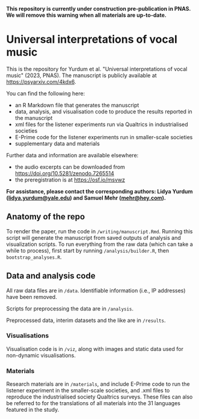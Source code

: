 **This repository is currently under construction pre-publication in PNAS. We will remove this warning when all materials are up-to-date.**

# Universal interpretations of vocal music

This is the repository for Yurdum et al. "Universal interpretations of vocal music" (2023, PNAS). The manuscript is publicly available at https://psyarxiv.com/4kdx6.

You can find the following here:

* an R Markdown file that generates the manuscript
* data, analysis, and visualisation code to produce the results reported in the manuscript
* xml files for the listener experiments run via Qualtrics in industrialised societies
* E-Prime code for the listener experiments run in smaller-scale societies
* supplementary data and materials

Further data and information are available elsewhere:

* the audio excerpts can be downloaded from https://doi.org/10.5281/zenodo.7265514
* the preregistration is at https://osf.io/msvwz

**For assistance, please contact the corresponding authors: Lidya Yurdum (lidya.yurdum@yale.edu) and Samuel Mehr (mehr@hey.com).**

## Anatomy of the repo

To render the paper, run the code in `/writing/manuscript.Rmd`. Running this script will generate the manuscript from saved outputs of analysis and visualization scripts. To run everything from the raw data (which can take a while to process), first start by running `/analysis/builder.R`, then `bootstrap_analyses.R`.

## Data and analysis code

All raw data files are in `/data`. Identifiable information (i.e., IP addresses) have been removed. 

Scripts for preprocessing the data are in `/analysis`.

Preprocessed data, interim datasets and the like are in `/results`.

### Visualisations

Visualisation code is in `/viz`, along with images and static data used for non-dynamic visualisations.

### Materials

Research materials are in `/materials`, and include E-Prime code to run the listener experiment in the smaller-scale societies, and .xml files to reproduce the industrialised society Qualtrics surveys. These files can also be referred to for the translations of all materials into the 31 languages featured in the study.
